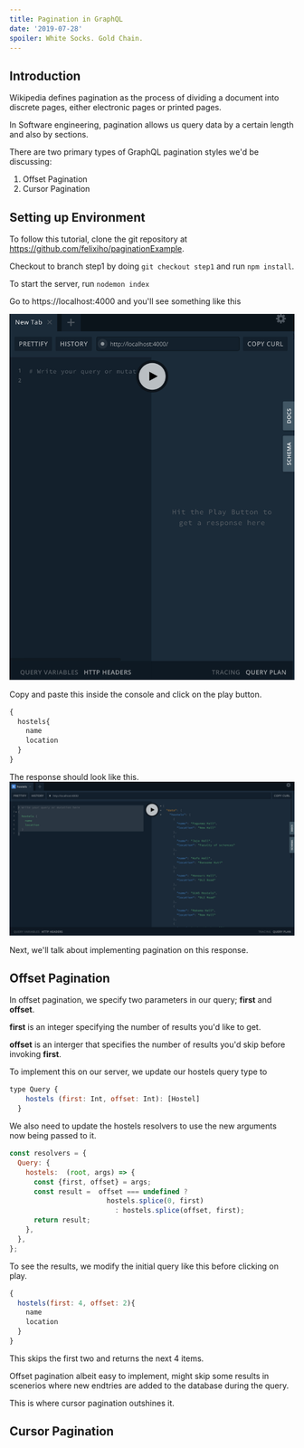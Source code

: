```yaml
---
title: Pagination in GraphQL
date: '2019-07-28' 
spoiler: White Socks. Gold Chain.
---
```


## Introduction
Wikipedia defines pagination as the process of dividing a document into discrete pages, either electronic pages or printed pages.

In Software engineering, pagination allows us query data by a certain length and also by sections. 

There are two primary types of GraphQL pagination styles we'd be discussing:
1. Offset Pagination
2. Cursor Pagination

## Setting up Environment
To follow this tutorial, clone the git repository at https://github.com/felixiho/paginationExample.

Checkout to branch step1 by doing `git checkout step1` and run `npm install`.

To start the server, run `nodemon index`

Go to https://localhost:4000 and you'll see something like this

![GraphQL output](./graphql-server-default.png)

Copy and paste this inside the console and click on the play button.

```javascript
{
  hostels{
    name
    location
  }
}
```

The response should look like this.
![GraphQL response](./graphql-server-response.png)


Next, we'll talk about implementing pagination on this response.

## Offset Pagination
In offset pagination, we specify two parameters in our query; **first** and **offset**.

**first** is an integer specifying the number of results you'd like to get. 

**offset** is an interger that specifies the number of results you'd skip before invoking **first**.

To implement this on our server, we update our hostels query type to

```javascript
type Query {
    hostels (first: Int, offset: Int): [Hostel]
  }
```

We also need to update the hostels resolvers to use the new arguments now being passed to it.

```javascript
const resolvers = {
  Query: {
    hostels:  (root, args) => {
      const {first, offset} = args; 
      const result =  offset === undefined ?
                        hostels.splice(0, first)
                          : hostels.splice(offset, first);
      return result;
    },
  },
}; 
```

To see the results, we modify the initial query like this before clicking on play.


```javascript
{
  hostels(first: 4, offset: 2){
    name
    location
  }
}
```

This skips the first two and returns the next 4 items.

Offset pagination albeit easy to implement, might skip some results in scenerios where new endtries are added to the database during the query.

This is where cursor pagination outshines it.

## Cursor Pagination

